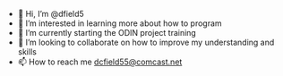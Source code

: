 - 👋 Hi, I’m @dfield5
- 👀 I’m interested in learning more about how to program
- 🌱 I’m currently starting the ODIN project training
- 💞️ I’m looking to collaborate on how to improve my understanding and skills
- 📫 How to reach me dcfield55@comcast.net

<!---
dfield5/dfield5 is a ✨ special ✨ repository because its `README.md` (this file) appears on your GitHub profile.
You can click the Preview link to take a look at your changes.
--->
